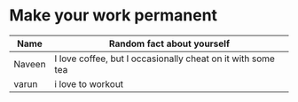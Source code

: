 # Make your work permanent

| Name        | Random fact about yourself     |
|-------------|--------|
| Naveen      | I love coffee, but I occasionally cheat on it with some tea |
| varun       | i love to workout 
 
